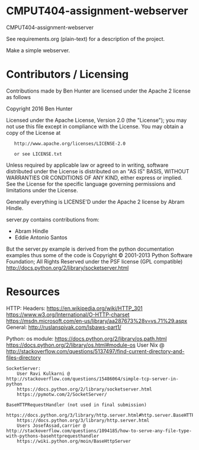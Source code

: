 CMPUT404-assignment-webserver
=============================

CMPUT404-assignment-webserver

See requirements.org (plain-text) for a description of the project.

Make a simple webserver.

Contributors / Licensing
========================
Contributions made by Ben Hunter are licensed under the Apache 2 license as follows

   Copyright 2016 Ben Hunter

   Licensed under the Apache License, Version 2.0 (the "License");
   you may not use this file except in compliance with the License.
   You may obtain a copy of the License at

       http://www.apache.org/licenses/LICENSE-2.0
	   
	   or see LICENSE.txt

   Unless required by applicable law or agreed to in writing, software
   distributed under the License is distributed on an "AS IS" BASIS,
   WITHOUT WARRANTIES OR CONDITIONS OF ANY KIND, either express or implied.
   See the License for the specific language governing permissions and
   limitations under the License.


Generally everything is LICENSE'D under the Apache 2 license by Abram Hindle.

server.py contains contributions from:

* Abram Hindle
* Eddie Antonio Santos

But the server.py example is derived from the python documentation
examples thus some of the code is Copyright © 2001-2013 Python
Software Foundation; All Rights Reserved under the PSF license (GPL
compatible) http://docs.python.org/2/library/socketserver.html

Resources
========================
HTTP:
	Headers:
		https://en.wikipedia.org/wiki/HTTP_301
		https://www.w3.org/International/O-HTTP-charset
		https://msdn.microsoft.com/en-us/library/aa287673%28v=vs.71%29.aspx
	General:
		http://ruslanspivak.com/lsbaws-part1/

Python:
	os module:
		https://docs.python.org/2/library/os.path.html
		https://docs.python.org/2/library/os.html#module-os
		User Nix @ http://stackoverflow.com/questions/5137497/find-current-directory-and-files-directory

	SocketServer:
		User Ravi Kulkarni @ http://stackoverflow.com/questions/15486064/simple-tcp-server-in-python
		https://docs.python.org/2/library/socketserver.html
		https://pymotw.com/2/SocketServer/
	
	BaseHTTPRequestHandler (not used in final submission)
		https://docs.python.org/3/library/http.server.html#http.server.BaseHTTPRequestHandler
		https://docs.python.org/3/library/http.server.html
		Users JosefAssad,carrier @ http://stackoverflow.com/questions/1094185/how-to-serve-any-file-type-with-pythons-basehttprequesthandler
		https://wiki.python.org/moin/BaseHttpServer
		




















